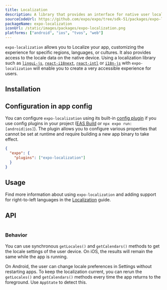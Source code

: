 ```yaml
---
title: Localization
description: A library that provides an interface for native user localization information.
sourceCodeUrl: https://github.com/expo/expo/tree/sdk-51/packages/expo-localization
packageName: expo-localization
iconUrl: /static/images/packages/expo-localization.png
platforms: ["android", "ios", "tvos", "web"]
---
```


`expo-localization` allows you to Localize your app, customizing the experience for specific regions, languages, or cultures. It also provides access to the locale data on the native device. Using a localization library such as [`lingui-js`](https://lingui.dev/introduction), [`react-i18next`](https://react.i18next.com/), [`react-intl`](https://formatjs.io/docs/getting-started/installation/) or [`i18n-js`](https://github.com/fnando/i18n-js) with `expo-localization` will enable you to create a very accessible experience for users.

## Installation

## Configuration in app config

You can configure `expo-localization` using its built-in [config plugin](/config-plugins/introduction/) if you use config plugins in your project ([EAS Build](/build/introduction) or `npx expo run:[android|ios]`). The plugin allows you to configure various properties that cannot be set at runtime and require building a new app binary to take effect.

```json app.json
{
  "expo": {
    "plugins": ["expo-localization"]
  }
}
```

## Usage

Find more information about using `expo-localization` and adding support for right-to-left languages in the [Localization](/guides/localization) guide.

## API

```jsx

```

### Behavior

You can use synchronous `getLocales()` and `getCalendars()` methods to get the locale settings of the user device. On iOS, the results will remain the same while the app is running.

On Android, the user can change locale preferences in Settings without restarting apps. To keep the localization current, you can rerun the `getLocales()` and `getCalendars()` methods every time the app returns to the foreground. Use `AppState` to detect this.